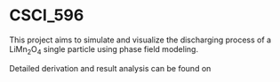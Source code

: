 # CSCI_596

This project aims to simulate and visualize the discharging process of a LiMn<sub>2</sub>O<sub>4</sub> single particle using phase field modeling. 

Detailed derivation and result analysis can be found on 
